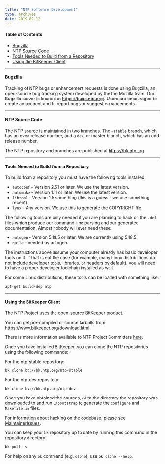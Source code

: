 ```yaml
---
title: "NTP Software Development"
type: archives
date: 2019-02-12
---
```


#### Table of Contents

* [Bugzilla](#bugzilla)
* [NTP Source Code](#ntp-source-code)
* [Tools Needed to Build from a Repository](#tools-needed-to-build-from-a-repository)
* [Using the BitKeeper Client](#using-the-bitkeeper-client)

* * *

#### Bugzilla

Tracking of NTP bugs or enhancement requests is done using Bugzilla, an open-source bug tracking system developed by the the Mozilla team. Our Bugzilla server is located at https://bugs.ntp.org/. Users are encouraged to create an account and to report bugs or suggest enhancements. 

* * *

#### NTP Source Code

The NTP source is maintained in two branches. The `-stable` branch, which has an even release number, and a `dev`, or master branch, which has an odd release number.

The NTP repository and branches are published at https://bk.ntp.org.

* * *

#### Tools Needed to Build from a Repository

To build from a repository you must have the following tools installed:

* `autoconf` - Version 2.61 or later. We use the latest version.
* `automake` - Version 1.11 or later. We use the latest version.
* `libtool` - Version 1.5.something (this is a guess - we use something recent).
* `lynx` - Any version. We use this to generate the COPYRIGHT file. 

The following tools are only needed if you are planning to hack on the `.def` files which produce our command-line parsing and our generated documentation. Almost nobody will ever need these:

* `autogen` - Version 5.18.5 or later. We are currently using 5.18.5.
* `guile` - needed by autogen. 

The instructions above assume your computer already has basic developer tools on it. If that is not the case (for example, many Linux distributions do not include developer tools, libraries, or headers by default), you will need to have a proper developer toolchain installed as well.

For some Linux distributions, these tools can be loaded with something like:

`apt-get build-dep ntp`

* * *

#### Using the BitKeeper Client

The NTP Project uses the open-source BitKeeper product.

You can get pre-compiled or source tarballs from https://www.bitkeeper.org/download.html.

There is more information available to NTP Project Committers [here](https://support.ntp.org/committers/bin/view/Info/GettingBk).

Once you have installed BitKeeper, you can clone the NTP repositories using the following commands:

For the ntp-stable repository:

`bk clone bk://bk.ntp.org/ntp-stable`

For the ntp-dev repository:

`bk clone bk://bk.ntp.org/ntp-dev`

Once you have obtained the sources, `cd` to the directory the repository was downloaded to and run `./bootstrap` to generate the `configure` and `Makefile.in` files.

For information about hacking on the codebase, please see [MaintainerIssues](https://support.ntp.org/bin/view/Dev/MaintainerIssues).

You can keep your `bk` repository up to date by running this command in the repository directory:

`bk pull -v`

For help on any `bk` command (e.g. `clone`), use `bk clone --help`.